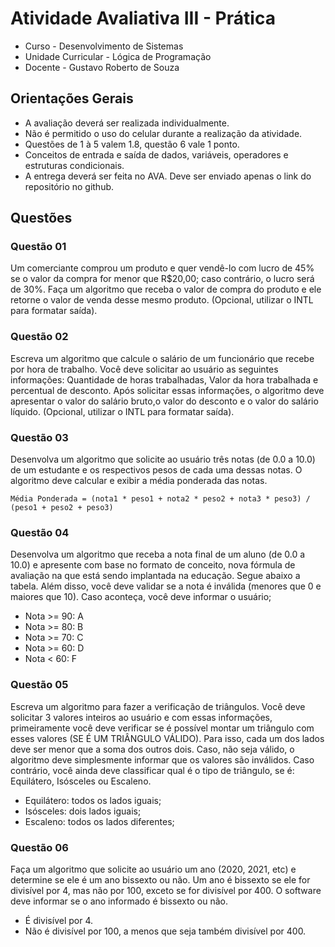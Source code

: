 
# Atividade Avaliativa III - Prática

- Curso - Desenvolvimento de Sistemas
- Unidade Curricular - Lógica de Programação
- Docente - Gustavo Roberto de Souza


## Orientações Gerais
- A avaliação deverá ser realizada individualmente.
- Não é permitido o uso do celular durante a realização da atividade.
- Questões de 1 à 5 valem 1.8, questão 6 vale 1 ponto.
- Conceitos de entrada e saída de dados, variáveis, operadores e estruturas condicionais.
- A entrega deverá ser feita no AVA. Deve ser enviado apenas o link do repositório no github.

## Questões

### Questão 01
Um comerciante comprou um produto e quer vendê-lo com lucro de 45% se o valor da
compra for menor que R$20,00; caso contrário, o lucro será de 30%. Faça um algoritmo que receba o valor de compra do produto e ele retorne o valor de venda desse mesmo produto. (Opcional, utilizar o INTL para formatar saída).

### Questão 02
Escreva um algoritmo que calcule o salário de um funcionário que recebe por hora de
trabalho. Você deve solicitar ao usuário as seguintes informações: Quantidade de horas trabalhadas, Valor da hora trabalhada e percentual de desconto. Após solicitar essas informações, o algoritmo deve apresentar o valor do salário bruto,o valor do desconto e o valor do salário líquido. (Opcional, utilizar o INTL para formatar saída).

### Questão 03
Desenvolva um algoritmo que solicite ao usuário três notas (de 0.0 a 10.0) de um estudante e os respectivos pesos de cada uma dessas notas. O algoritmo deve calcular e exibir a média ponderada das notas.

`Média Ponderada = (nota1 * peso1 + nota2 * peso2 + nota3 * peso3) / (peso1 + peso2 + peso3)`

### Questão 04
Desenvolva um algoritmo que receba a nota final de um aluno (de 0.0 a 10.0) e apresente com base no formato de conceito, nova fórmula de avaliação na que está sendo implantada na educação. Segue abaixo a tabela. Além disso, você deve validar se a nota é inválida (menores que 0 e maiores que 10). Caso aconteça, você deve informar o usuário;

- Nota >= 90: A
- Nota >= 80: B
- Nota >= 70: C
- Nota >= 60: D
- Nota < 60: F

### Questão 05
Escreva um algoritmo para fazer a verificação de triângulos. Você deve solicitar 3 valores inteiros ao usuário e com essas informações, primeiramente você deve verificar se é possível montar um triângulo com esses valores (SE É UM TRIÂNGULO VÁLIDO). Para isso, cada um dos lados deve ser menor que a soma dos outros dois. Caso, não seja válido, o algoritmo deve simplesmente informar que os valores são inválidos. Caso contrário, você ainda deve classificar qual é o tipo de triângulo, se é: Equilátero, Isósceles ou Escaleno.

- Equilátero: todos os lados iguais;
- Isósceles: dois lados iguais;
- Escaleno: todos os lados diferentes;

### Questão 06
Faça um algoritmo que solicite ao usuário um ano (2020, 2021, etc) e determine se ele é um ano bissexto ou não. Um ano é bissexto se ele for divisível por 4, mas não por 100, exceto se for divisível por 400. O software deve informar se o ano informado é bissexto ou não.

- É divisível por 4.
- Não é divisível por 100, a menos que seja também divisível por 400.